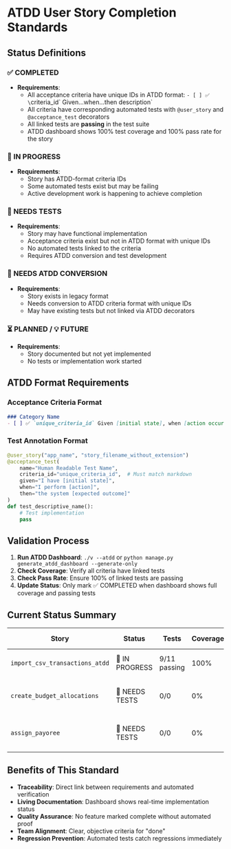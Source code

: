 # ATDD User Story Completion Standards

## Status Definitions

### ✅ COMPLETED
- **Requirements**: 
  - All acceptance criteria have unique IDs in ATDD format: `- [ ] ✅ \`criteria_id\` Given...when...then description`
  - All criteria have corresponding automated tests with `@user_story` and `@acceptance_test` decorators
  - All linked tests are **passing** in the test suite
  - ATDD dashboard shows 100% test coverage and 100% pass rate for the story

### 🚧 IN PROGRESS
- **Requirements**:
  - Story has ATDD-format criteria IDs
  - Some automated tests exist but may be failing
  - Active development work is happening to achieve completion

### 🔄 NEEDS TESTS
- **Requirements**:
  - Story may have functional implementation
  - Acceptance criteria exist but not in ATDD format with unique IDs
  - No automated tests linked to the criteria
  - Requires ATDD conversion and test development

### 🔄 NEEDS ATDD CONVERSION
- **Requirements**:
  - Story exists in legacy format
  - Needs conversion to ATDD criteria format with unique IDs
  - May have existing tests but not linked via ATDD decorators

### ⏳ PLANNED / 💡 FUTURE
- **Requirements**:
  - Story documented but not yet implemented
  - No tests or implementation work started

## ATDD Format Requirements

### Acceptance Criteria Format
```markdown
### Category Name
- [ ] ✅ `unique_criteria_id` Given [initial state], when [action occurs], then [expected outcome]
```

### Test Annotation Format
```python
@user_story("app_name", "story_filename_without_extension")
@acceptance_test(
    name="Human Readable Test Name",
    criteria_id="unique_criteria_id",  # Must match markdown
    given="I have [initial state]",
    when="I perform [action]",
    then="the system [expected outcome]"
)
def test_descriptive_name():
    # Test implementation
    pass
```

## Validation Process

1. **Run ATDD Dashboard**: `./v --atdd` or `python manage.py generate_atdd_dashboard --generate-only`
2. **Check Coverage**: Verify all criteria have linked tests
3. **Check Pass Rate**: Ensure 100% of linked tests are passing
4. **Update Status**: Only mark ✅ COMPLETED when dashboard shows full coverage and passing tests

## Current Status Summary

| Story | Status | Tests | Coverage | Action Required |
|-------|--------|-------|----------|-----------------|
| `import_csv_transactions_atdd` | 🚧 IN PROGRESS | 9/11 passing | 100% | Fix 2 failing tests |
| `create_budget_allocations` | 🔄 NEEDS TESTS | 0/0 | 0% | Add ATDD format + tests |
| `assign_payoree` | 🔄 NEEDS TESTS | 0/0 | 0% | Add ATDD format + tests |

## Benefits of This Standard

- **Traceability**: Direct link between requirements and automated verification
- **Living Documentation**: Dashboard shows real-time implementation status
- **Quality Assurance**: No feature marked complete without automated proof
- **Team Alignment**: Clear, objective criteria for "done"
- **Regression Prevention**: Automated tests catch regressions immediately